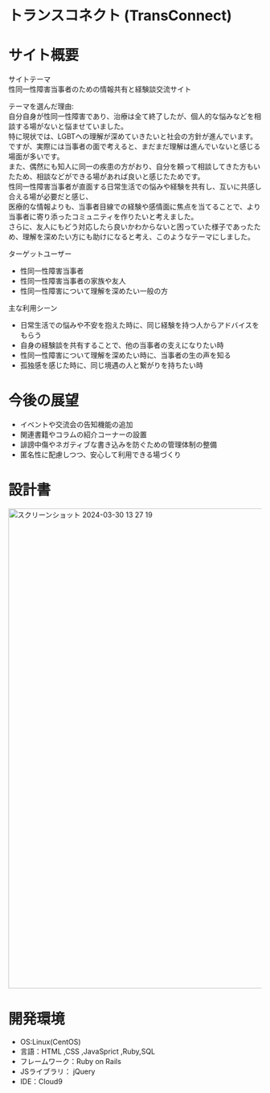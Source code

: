 トランスコネクト (TransConnect)
====

サイト概要
====

サイトテーマ  
性同一性障害当事者のための情報共有と経験談交流サイト

テーマを選んだ理由:  
自分自身が性同一性障害であり、治療は全て終了したが、個人的な悩みなどを相談する場がないと悩ませていました。  
特に現状では、LGBTへの理解が深めていきたいと社会の方針が進んでいます。  
ですが、実際には当事者の面で考えると、まだまだ理解は進んでいないと感じる場面が多いです。  
また、偶然にも知人に同一の疾患の方がおり、自分を頼って相談してきた方もいたため、相談などができる場があれば良いと感じたためです。  
性同一性障害当事者が直面する日常生活での悩みや経験を共有し、互いに共感し合える場が必要だと感じ、  
医療的な情報よりも、当事者目線での経験や感情面に焦点を当てることで、より当事者に寄り添ったコミュニティを作りたいと考えました。  
さらに、友人にもどう対応したら良いかわからないと困っていた様子であったため、理解を深めたい方にも助けになると考え、このようなテーマにしました。

ターゲットユーザー  
 - 性同一性障害当事者　　
 - 性同一性障害当事者の家族や友人　　
 - 性同一性障害について理解を深めたい一般の方　　

主な利用シーン  
- 日常生活での悩みや不安を抱えた時に、同じ経験を持つ人からアドバイスをもらう
- 自身の経験談を共有することで、他の当事者の支えになりたい時
- 性同一性障害について理解を深めたい時に、当事者の生の声を知る
- 孤独感を感じた時に、同じ境遇の人と繋がりを持ちたい時

今後の展望
====
- イベントや交流会の告知機能の追加  
- 関連書籍やコラムの紹介コーナーの設置  
- 誹謗中傷やネガティブな書き込みを防ぐための管理体制の整備  
- 匿名性に配慮しつつ、安心して利用できる場づくり  

設計書
====
<img width="956" alt="スクリーンショット 2024-03-30 13 27 19" src="https://github.com/makoto-niko/pf/assets/156491237/873ca46e-a858-4a2f-ae57-1c244cfd80fb">

開発環境
====
 - OS:Linux(CentOS)
 - 言語：HTML ,CSS ,JavaSprict ,Ruby,SQL
 - フレームワーク：Ruby on Rails
 - JSライブラリ： jQuery
 - IDE：Cloud9
